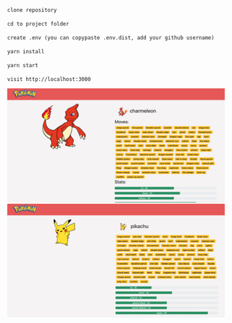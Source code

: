 ```
clone repository

cd to project folder

create .env (you can copypaste .env.dist, add your github username)

yarn install

yarn start

visit http://localhost:3000

```

![alt text](./screen1.png)
![alt text](./screen2.png)